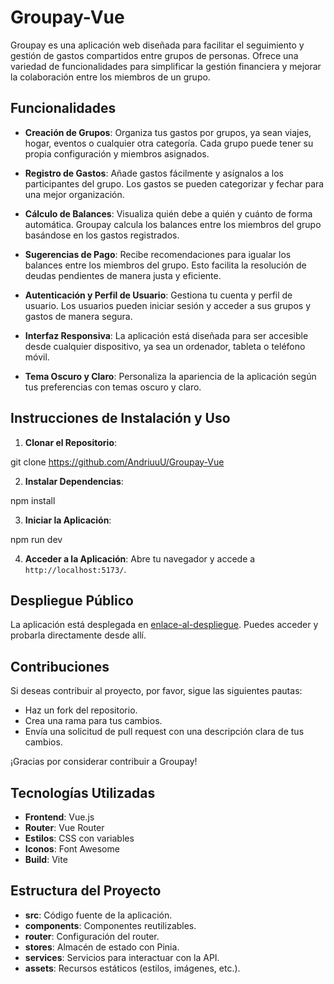 # Groupay-Vue

Groupay es una aplicación web diseñada para facilitar el seguimiento y gestión de gastos compartidos entre grupos de personas. Ofrece una variedad de funcionalidades para simplificar la gestión financiera y mejorar la colaboración entre los miembros de un grupo.

## Funcionalidades

- **Creación de Grupos**: Organiza tus gastos por grupos, ya sean viajes, hogar, eventos o cualquier otra categoría. Cada grupo puede tener su propia configuración y miembros asignados.

- **Registro de Gastos**: Añade gastos fácilmente y asígnalos a los participantes del grupo. Los gastos se pueden categorizar y fechar para una mejor organización.

- **Cálculo de Balances**: Visualiza quién debe a quién y cuánto de forma automática. Groupay calcula los balances entre los miembros del grupo basándose en los gastos registrados.

- **Sugerencias de Pago**: Recibe recomendaciones para igualar los balances entre los miembros del grupo. Esto facilita la resolución de deudas pendientes de manera justa y eficiente.

- **Autenticación y Perfil de Usuario**: Gestiona tu cuenta y perfil de usuario. Los usuarios pueden iniciar sesión y acceder a sus grupos y gastos de manera segura.

- **Interfaz Responsiva**: La aplicación está diseñada para ser accesible desde cualquier dispositivo, ya sea un ordenador, tableta o teléfono móvil.

- **Tema Oscuro y Claro**: Personaliza la apariencia de la aplicación según tus preferencias con temas oscuro y claro.

## Instrucciones de Instalación y Uso

1. **Clonar el Repositorio**:

git clone https://github.com/AndriuuU/Groupay-Vue


2. **Instalar Dependencias**:

npm install


3. **Iniciar la Aplicación**:

npm run dev


4. **Acceder a la Aplicación**:
Abre tu navegador y accede a `http://localhost:5173/`.

## Despliegue Público

La aplicación está desplegada en [enlace-al-despliegue](https://group-pay.netlify.app/). Puedes acceder y probarla directamente desde allí.

## Contribuciones

Si deseas contribuir al proyecto, por favor, sigue las siguientes pautas:

- Haz un fork del repositorio.
- Crea una rama para tus cambios.
- Envía una solicitud de pull request con una descripción clara de tus cambios.

¡Gracias por considerar contribuir a Groupay!

## Tecnologías Utilizadas

- **Frontend**: Vue.js
- **Router**: Vue Router
- **Estilos**: CSS con variables
- **Iconos**: Font Awesome
- **Build**: Vite

## Estructura del Proyecto

- **src**: Código fuente de la aplicación.
- **components**: Componentes reutilizables.
- **router**: Configuración del router.
- **stores**: Almacén de estado con Pinia.
- **services**: Servicios para interactuar con la API.
- **assets**: Recursos estáticos (estilos, imágenes, etc.).

